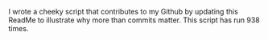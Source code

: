 I wrote a cheeky script that contributes to my Github by updating this ReadMe to illustrate why more than commits matter. This script has run 938 times.